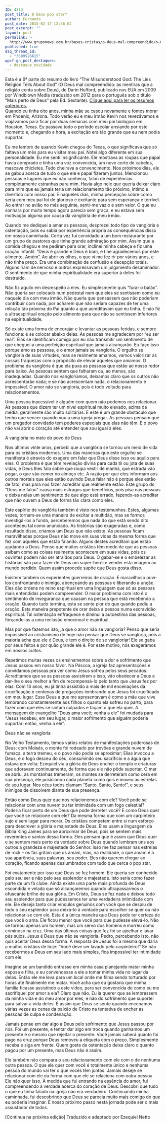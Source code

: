 ```yaml
---
ID: 4313
post_title: O Deus pop star?
author: Fernando
post_date: 2015-02-17 12:56:02
post_excerpt: ""
layout: post
permalink: >
  http://www.gruponews.com.br/bases-cristas/o-deus-mal-compreendido/o-deus-pop-star
published: true
dsq_thread_id:
  - "3689926615"
wpcf-gn_post_destaques:
  - destaque_novidade
---
```

<div class="small">Esta é a 6ª parte do resumo do livro “The Misunderstood God: The Lies Religion Tells About God” (O Deus mal compreendido: as mentiras que a religião conta sobre Deus), de Darin Hufford, publicado nos EUA em 2009 por Windblown Media (traduzido em 2012 para o português sob o título “Mais perto de Deus” pela Ed. Sextante). <a href="http://www.gruponews.com.br/bases-cristas/o-deus-mal-compreendido">Clique aqui para ler os resumos anteriores.</a></div>
<div class="small"></div>
Quando eu tinha oito anos, minha mãe se casou novamente e fomos morar em Phoenix, Arizona. Todo verão eu e meu irmão Kevin nos revezávamos e viajávamos para ficar por duas semanas com meu pai biológico em Houston, Texas. Eu passava todo o período escolar ansiando por este momento e, chegando a hora, a excitação era tão grande que eu nem podia suportar.

Eu me lembro de quando Kevin chegou do Texas, o que significava que só faltava um mês para eu visitar meu pai. Notei algo diferente em sua personalidade. Eu me senti insignificante. Ele mostrava as roupas que papai havia comprado e tinha uma voz convencida, um novo corte de cabelos, mascava chicletes. Tudo cheirava a convencimento. Nos próximos dias, ele se gabou acerca de tudo o que ele e papai fizeram juntos. Mencionou pessoas e lugares que eu não conhecia, falou de experiências completamente estranhas para mim. Havia algo nele que queria deixar claro para mim que eu jamais teria um relacionamento tão próximo, íntimo e divertido com nosso pai. E naqueles dias, minha percepção sobre como seria com meu pai foi de glorioso e excitante para sem esperança e terrível. Ao entrar no avião no mês seguinte, senti-me vazio e sem valor. O que eu sonhara por muito tempo agora parecia sem graça, e eu estava sem motivação alguma por causa da vanglória de meu irmão.

Quando me dediquei a amar as pessoas, desprezei todo tipo de vanglória e ostentação, pois eu sabia por experiência própria as consequências disso em nossa caminhada. Certa vez fui convidado a um bom restaurante por um grupo de pastores que tinha grande admiração por mim. Assim que a comida chegou e me pediram para orar, inclinei minha cabeça e fiz uma oração infantil: “Deus é grande e Deus é bom, e Lhe agradecemos por este alimento. Amém”. Ao abrir os olhos, o que vi me fez rir por vários anos, e não tinha preço. Era uma combinação de confusão e decepção totais. Alguns riam de nervoso e outros expressavam um julgamento desanimador. O sentimento de que minha espiritualidade era superior à deles foi destruído.

Não fiz aquilo em desrespeito a eles. Eu simplesmente quis “furar o balão”. Não queria ser colocado num pedestal nem que eles se sentissem como eu naquele dia com meu irmão. Não queria que pensassem que não poderiam contribuir com nada, por acharem que não seriam capazes de ter uma relação tão próxima do Pai quanto a que acreditavam que eu tinha. E não fiz a ultraespiritual oração pelo alimento para que não se sentissem inferiores na espiritualidade.

Só existe uma forma de encorajar e levantar as pessoas feridas, e sempre funciona: é se colocar abaixo delas. As pessoas me agradecem por “eu ser real”. Elas se identificam comigo por eu não transmitir um sentimento de que cheguei a uma perfeição espiritual que jamais alcançarão. Eu faço isso porque amo as pessoas, e o amor jamais se vangloria. O orgulho se vangloria de suas virtudes, mas se realmente amamos, vamos valorizar as nossas fraquezas com o propósito de elevar aqueles que amamos. O problema da vanglória é que ela puxa as pessoas que estão ao nosso redor para baixo. As pessoas sentem que falharam ou, ao menos, são inadequadas. Quando nos vangloriamos, deixamos claro que os outros não acrescentarão nada; e se não acrescentam nada, o relacionamento é impossível. O amor não se vangloria, pois é todo voltado para relacionamentos.

Uma pessoa inacessível é alguém com quem não podemos nos relacionar. As pessoas que dizem ter um nível espiritual muito elevado, acima da média, geralmente são muito solitárias. E este é um grande obstáculo que tenho que vencer quando vou a uma igreja pregar. As pessoas pensam que um pregador convidado tem poderes especiais que elas não têm. E o povo não vai abrir o coração até entender que sou igual a eles.

A vanglória no meio do povo de Deus

Nos últimos vinte anos, percebi que a vanglória se tornou um meio de vida para os cristãos modernos. Uma das maneiras que este orgulho se manifesta é através do exagero em falar que Deus disse isso ou aquilo para eles. O problema é que têm revelação divina para cada til ou jota de suas vidas, e Deus lhes fala sobre que roupa vestir de manhã, que estrada vão pegar, o que vão comer no almoço etc. A razão por que eles informam aos outros mortais que eles estão ouvindo Deus falar não é porque eles estão de fato, mas para nos fazer acreditar que realmente estão. Este grupo do “Deus me falou” causa mais estragos que benefícios, pois pisa nas pessoas e deixa nelas um sentimento de que algo está errado, fazendo-as acreditar que não ouvem a Deus de forma tão clara como eles.

Este espírito de vanglória também é visto nos testemunhos. Estes, algumas vezes, tornam-se uma maneira de excitar a multidão, mas se formos investigá-los a fundo, perceberemos que nada do que está sendo dito aconteceu tal como anunciado. As histórias são exageradas e, como resultado disso, criamos um Deus que não existe. As pessoas ficam maravilhadas porque Deus não move em suas vidas da mesma forma que fez com aqueles que estão falando. Alguns destes acreditam que estão ajudando a Deus. Penso que muitos cristãos têm medo de que as pessoas saibam como as coisas realmente acontecem em suas vidas, pois os ouvintes podem não ser atraídos para Deus. O gabar-se e o embelezar as histórias são para fazer de Deus um super-herói e vender esta imagem ao mundo perdido. Quem assim procede supõe que Deus gosta disso.

Existem também os experientes guerreiros de oração. É maravilhoso ouvi-los confrontando o inimigo, abençoando as pessoas e liberando a unção. Eles dão ordens no reino espiritual em uma linguagem que só as pessoas mais entendidas podem compreender. O maior problema com isto é o sentimento de insegurança que causam na pessoa que está recebendo a oração. Quando tudo termina, esta se sente pior do que quando pediu a oração. Esta maneira prepotente de orar deixa a pessoa numa escravidão espiritual. Tal ostentação enfraquece e diminui a autoestima das pessoas, forçando-as a uma reclusão emocional e espiritual.

Mas por que fazemos isto, já que o amor não se vangloria? Penso que seria impossível ao cristianismo de hoje não pensar que Deus se vangloria, pois a maioria acha que ele é Deus, e tem o direito de se vangloriar! Ele se gaba por seus feitos e por quão grande ele é. Por este motivo, nós exageramos em nossos cultos.

Repetimos muitas vezes os ensinamentos sobre a dor e sofrimento que Jesus passou em nosso favor. Na Páscoa, a igreja faz apresentações e convidamos pessoas pra ver como Jesus sofreu pelos seus pecados. Acreditamos que se as pessoas assistirem a isso, vão obedecer a Deus e dar-lhe o seu melhor a fim de recompensá-lo pelo tanto que Jesus fez por elas. Com 16 anos, eu já tinha assistido a mais de mil encenações da crucificação e centenas de pregações lembrando que Jesus foi crucificado em meu lugar. Esse Deus a que me apresentavam é como a mãe que vive lembrando constantemente aos filhos o quanto ela sofreu no parto, para fazer com que eles se sintam culpados e façam o que ela quer. A mensagem do evangelho “Deus ama você; venha a ele” foi mudada para “Jesus recebeu, em seu lugar, o maior sofrimento que alguém poderia suportar; então, venha a ele”.

Deus não se vangloria

No Velho Testamento, temos vários relatos de manifestações poderosas de Deus: com Moisés, o monte foi rodeado por trovões e grande nuvem de fumaça, a terra tremeu, e o povo não podia se aproximar; Elias invocou a Deus, e o fogo desceu do céu, consumindo seu sacrifício e a água que estava em volta; Ezequiel viu a glória de Deus encher o templo e criaturas que adoravam continuamente, de forma que ele não pôde suportar. O mar se abriu, as montanhas tremeram, os montes se derreteram como cera em sua presença, ele posicionou cada planeta como quis e moveu as estrelas de seu lugar. Nos céus todos clamam “Santo, Santo, Santo!”, e seus inimigos de dissolvem diante de sua presença.

Então como Deus quer que nos relacionemos com ele? Você pode se relacionar com uma nuvem ou ter intimidade com um fogo celestial? Poderia ficar perto de um Deus que pode derreter você? E como Deus quer que você se relacione com ele? Da mesma forma que com um carpinteiro sujo e sem lugar para morar. Os cristãos competem entre si num esforço para descrever a glória e majestade de Deus. Eles usam a linguagem da Bíblia King James para se aproximar de Deus, pois se sentem mais reverentes e santos dessa forma. Eles pensam que é assim que Deus quer e se sentem mais perto da verdade sobre Deus quando lembram uns aos outros a grandeza e majestade do Senhor. Isso me faz pensar nas estrelas de rock – os fãs gritam que os amam, mas, na realidade, o que amam é a sua aparência, suas palavras, seu poder. Eles não querem chegar ao coração, ficando apenas deslumbrados com tudo que cerca o pop star.

Foi exatamente por isso que Deus se fez homem. Ele queria ser conhecido pelo seu ser e não pelo seu esplendor e majestade. Isto seria como fazer parte de um fã clube. Ainda existe uma parte mais profunda de Deus escondida e velada que só alcançaremos quando ultrapassarmos o ofuscante brilho de sua glória. Em Cristo, Deus se fez nada e deixou todo seu esplendor para que pudéssemos ter uma verdadeira intimidade com ele. Ele deseja tanto criar vínculos genuínos com você que se despiu de todo o seu esplendor para deixá-lo à vontade para escolher se quer ou não relacionar-se com ele. Esta é a única maneira que Deus pode ter certeza de que você o ama. Ele ficou menor que você para que pudesse elevá-lo. Não se tornou apenas um homem, mas um servo dos homens e morreu como criminoso na cruz. Uma das últimas coisas que fez foi se ajoelhar e lavar pés sujos. Jesus é Deus que não se vangloria. Pedro, percebendo isto, não quis aceitar Deus dessa forma. A resposta de Jesus foi a mesma que daria a muitos cristãos de hoje: “Você deve ser lavado pelo carpinteiro!” Se não recebermos a Deus em seu lado mais simples, fica impossível ter intimidade com ele.

Imagine se um bandido entrasse em minha casa planejando matar minha esposa e filha, e eu convencesse a ele a tomar minha vida no lugar da delas. Então ele me leva para um local onde me filma sendo torturado por horas até finalmente me matar. Você acha que eu gostaria que minha família ficasse assistindo a este vídeo, para ser convencida de como eu me sacrifiquei por amor a ela? Claro que não. Eu ia querer que se lembrassem da minha vida e do meu amor por eles, e não do sofrimento que suportei para salvar a vida deles. É assim que Deus se sente quando encenamos várias vezes as cenas da paixão de Cristo na tentativa de encher as pessoas de culpa e condenação.

Jamais pense em dar algo a Deus pelo sofrimento que Jesus passou por nós. Foi um presente, e tentar dar algo em troca quando ganhamos um presente é o mesmo que rejeitar o presente. Você jamais saberá quanto foi pago na cruz porque Deus removeu a etiqueta com o preço. Simplesmente receba e siga em frente. Quem gosta de ostentação deixa claro o quanto pagou por um presente, mas Deus não é assim.

Ele também não compara o seu relacionamento com ele com o de nenhuma outra pessoa. O que ele quer com você é totalmente único e nenhuma pessoa do mundo vai ter o que vocês têm juntos. Jamais deseje se relacionar com ele da forma com que ele se relaciona com outra pessoa. Ele não quer isso. À medida que fui entrando na essência do amor, fui compreendendo a verdade acerca do coração de Deus. Descobri que tudo o que eu tinha falado na igreja não era verdadeiro. Continuando minha caminhada, fui descobrindo que Deus se parecia muito mais comigo do que eu poderia imaginar. E nosso próximo passo nesta jornada pode ser o mais assustador de todos.

[Continua na próxima edição]
Traduzido e adaptado por Ezequiel Netto